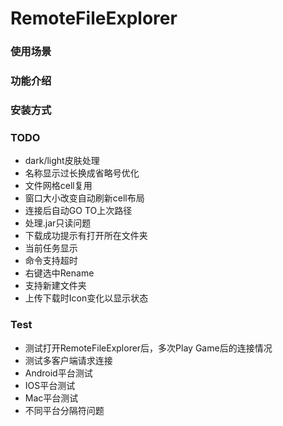 # RemoteFileExplorer

### 使用场景

### 功能介绍

### 安装方式

### TODO
* dark/light皮肤处理
* 名称显示过长换成省略号优化
* 文件网格cell复用
* 窗口大小改变自动刷新cell布局
* 连接后自动GO TO上次路径
* 处理.jar只读问题
* 下载成功提示有打开所在文件夹
* 当前任务显示
* 命令支持超时
* 右键选中Rename
* 支持新建文件夹
* 上传下载时Icon变化以显示状态

### Test
* 测试打开RemoteFileExplorer后，多次Play Game后的连接情况
* 测试多客户端请求连接
* Android平台测试
* IOS平台测试
* Mac平台测试
* 不同平台分隔符问题